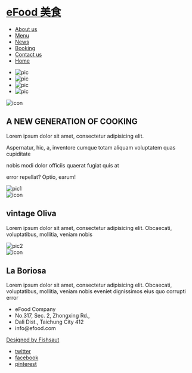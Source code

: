 
<meta name="description" content="eFood 美食餐廳的描述說明">
<meta name="viewport" content="width=device-width">
<link rel="stylesheet" type="text/css" href="css/reset.css">
<link href="css/phone.css" rel="stylesheet" type="text/css" media="only screen and (max-width:800px)">
<link href="css/style.css" rel="stylesheet" type="text/css" media="only screen and (min-width:801px)">
<!--[if lte IE 8]><link href="css/style.css" rel="stylesheet" type="text/css"><![endif]-->
<link rel="stylesheet" type="text/css" href="css/jquery.bxslider.css">
<link rel="stylesheet" type="text/css" href="css/slicknav.css">
</head>

<body>
<!--[if lte IE 8]>
<div class="tooOld">您正在使用 <strong>非常古老</strong> 的瀏覽器！強烈的建議 <a href="http://browsehappy.com/" target="_blank">更新您的瀏覽器</a> ，來改善您的上網體驗。</div>
<![endif]-->
<div id="header">
  <div class="container">
    <h1><a href="index.html" title="eFood 首頁" id="logo">eFood 美食</a></h1>
    <div id="nav">
      <ul><li><a href="about.html" title="關於我們">About us</a></li><li><a href="menu.html" title="餐飲目錄">Menu</a></li><li><a href="news.html" title="最新消息">News</a></li><li><a href="booking.html" title="線上訂位">Booking</a></li><li><a href="contact.html" title="聯絡我們">Contact us</a></li><li class="home"><a href="index.html" title="回首頁">Home</a></li></ul>
    </div>
  </div>
  <div id="banner">
    <ul class="bxslider">
      <li><img src="img/banner01.jpg" alt="pic" /></li>
      <li><img src="img/banner02.jpg" alt="pic" /></li>
      <li><img src="img/banner03.jpg" alt="pic" /></li>
      <li><img src="img/banner04.jpg" alt="pic" /></li>
    </ul>
  </div>
</div>
<div id="aboutUs">
  <div class="container"> <img src="img/aboutusIcon.png" alt="icon">
    <h2>A NEW GENERATION OF COOKING</h2>
    <p>Lorem ipsum dolor sit amet, consectetur adipisicing elit. </p>
    <p>Aspernatur, hic, a, inventore cumque totam aliquam voluptatem quas cupiditate</p>
    <p>nobis modi dolor officiis quaerat fugiat quis at </p>
    <p>error repellat? Optio, earum!</p>
  </div>
</div>
<div id="content">
  <div class="container">
    <div class="clearfix"><img src="img/index1.jpg" alt="pic1" class="c2 floatLeft">
      <div class="c1 floatRight" id="indexInfo1"> <img src="img/index1Icon.png" alt="icon">
        <h2>vintage Oliva</h2>
        <p>Lorem ipsum dolor sit amet, consectetur adipisicing elit. Obcaecati, voluptatibus, mollitia, veniam nobis</p>
      </div>
    </div>
    <div class="clearfix"><img src="img/index2.jpg" alt="pic2" class="c2 floatRight">
      <div class="c1 floatLeft" id="indexInfo2"> <img src="img/index2Icon.png" alt="icon">
        <h2>La Boriosa</h2>
        <p>Lorem ipsum dolor sit amet, consectetur adipisicing elit. Obcaecati, voluptatibus, mollitia, veniam nobis eveniet dignissimos eius quo corrupti error</p>
      </div>
    </div>
  </div>
</div>
<div id="footer">
  <div class="container clearfix">
    <ul id="company">
      <li>eFood Company</li>
      <li>No.317, Sec. 2, Zhongxing Rd., </li>
      <li>Dali Dist., Taichung City 412</li>
      <li>info@efood.com</li>
    </ul>
    <a href="http://fishsaut.com" target="_blank" id="designer" title="魚躍創意">Designed by Fishsaut</a>
    <ul id="social">
      <li><a href="http://twitter.com" title="link to Twitter" target="_blank" class="twitter">twitter</a></li>
      <li><a href="http://facebook.com/fishsaut/" title="link to Facebook" target="_blank" class="facebook">facebook</a></li>
      <li><a href="http://pinterest.com" target="_blank" title="link to Pinterest" class="pinterest">pinterest</a></li>
    </ul>
  </div>
</div>
<script src="js/jquery-1.11.1.min.js"></script> 
<script src="js/jquery.bxslider.min.js"></script> 
<script src="js/jquery.slicknav.min.js"></script> 
<script>
$(function(){
	$('.bxslider').bxSlider({mode:'vertical',speed:1500,pause:6000,auto:true});
	$('#nav ul').slicknav({label:''});
});
</script>
</body>
</html>
